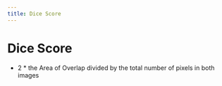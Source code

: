 ```yaml
---
title: Dice Score
---
```


# Dice Score
- 2 * the Area of Overlap divided by the total number of pixels in both images






